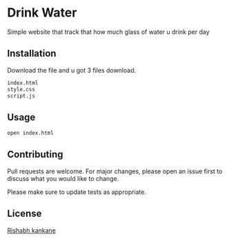 # Drink Water

Simple website that track that how much glass of water u drink per day

## Installation

Download the file and u got 3 files download.

```bash
index.html
style.css
script.js
```

## Usage

```html
open index.html
```

## Contributing

Pull requests are welcome. For major changes, please open an issue first
to discuss what you would like to change.

Please make sure to update tests as appropriate.

## License

[Rishabh kankane ](https://github.com/Rishabhkankane//)
